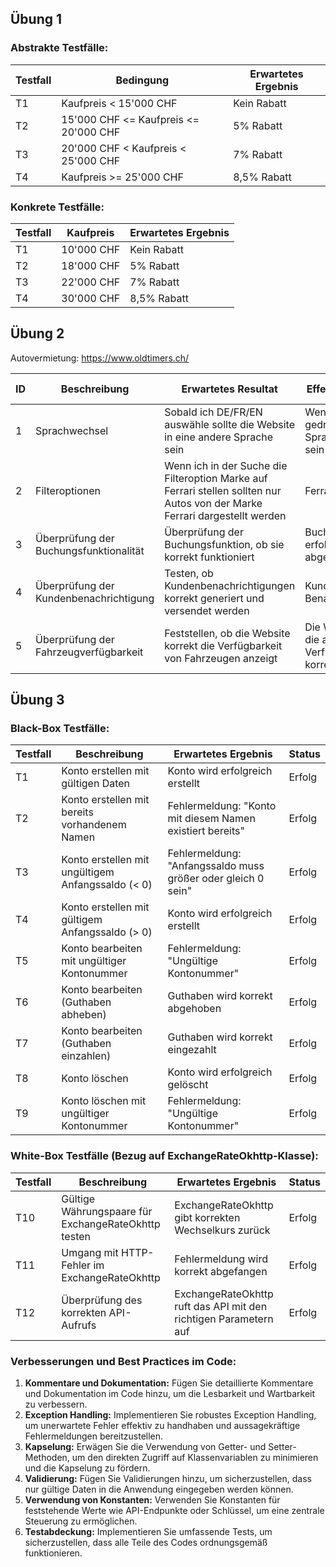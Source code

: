 ## Übung 1

### Abstrakte Testfälle:

| Testfall | Bedingung                             | Erwartetes Ergebnis |
| -------- | ------------------------------------- | ------------------- |
| T1       | Kaufpreis < 15'000 CHF                | Kein Rabatt         |
| T2       | 15'000 CHF <= Kaufpreis <= 20'000 CHF | 5% Rabatt           |
| T3       | 20'000 CHF < Kaufpreis < 25'000 CHF   | 7% Rabatt           |
| T4       | Kaufpreis >= 25'000 CHF               | 8,5% Rabatt         |

### Konkrete Testfälle:

| Testfall | Kaufpreis  | Erwartetes Ergebnis |
| -------- | ---------- | ------------------- |
| T1       | 10'000 CHF | Kein Rabatt         |
| T2       | 18'000 CHF | 5% Rabatt           |
| T3       | 22'000 CHF | 7% Rabatt           |
| T4       | 30'000 CHF | 8,5% Rabatt         |

## Übung 2

Autovermietung: https://www.oldtimers.ch/

| ID  | Beschreibung                          | Erwartetes Resultat | Effektives Resultat | Status | Mögliche Ursache |
| --- | ------------------------------------- | ------------------- | ------------------- | ------ | ---------------- |
| 1   | Sprachwechsel  | Sobald ich DE/FR/EN auswähle sollte die Website in eine andere Sprache sein | Wenn auf DE gedrückt sollte die Sprache deutsch sein | Erfolg   | - |
| 2   | Filteroptionen | Wenn ich in der Suche die Filteroption Marke auf Ferrari stellen sollten nur Autos von der Marke Ferrari dargestellt werden | Ferraris | Erfolg | - |        
| 3   | Überprüfung der Buchungsfunktionalität        | Überprüfung der Buchungsfunktion, ob sie korrekt funktioniert | Buchung wird erfolgreich abgeschlossen | Erfolg | - |
| 4   | Überprüfung der Kundenbenachrichtigung         | Testen, ob Kundenbenachrichtigungen korrekt generiert und versendet werden | Kunden erhalten die Benachrichtigungen | Erfolg | - |
| 5   | Überprüfung der Fahrzeugverfügbarkeit         | Feststellen, ob die Website korrekt die Verfügbarkeit von Fahrzeugen anzeigt | Die Website zeigt die aktuelle Verfügbarkeit korrekt an | Erfolg | - |

## Übung 3
### Black-Box Testfälle:

| Testfall | Beschreibung                                               | Erwartetes Ergebnis                            | Status  |
|----------|------------------------------------------------------------|--------------------------------------------------|---------|
| T1       | Konto erstellen mit gültigen Daten                        | Konto wird erfolgreich erstellt                | Erfolg  |
| T2       | Konto erstellen mit bereits vorhandenem Namen             | Fehlermeldung: "Konto mit diesem Namen existiert bereits" | Erfolg  |
| T3       | Konto erstellen mit ungültigem Anfangssaldo (< 0)        | Fehlermeldung: "Anfangssaldo muss größer oder gleich 0 sein" | Erfolg  |
| T4       | Konto erstellen mit gültigem Anfangssaldo (> 0)          | Konto wird erfolgreich erstellt                | Erfolg  |
| T5       | Konto bearbeiten mit ungültiger Kontonummer              | Fehlermeldung: "Ungültige Kontonummer"          | Erfolg  |
| T6       | Konto bearbeiten (Guthaben abheben)                      | Guthaben wird korrekt abgehoben                | Erfolg  |
| T7       | Konto bearbeiten (Guthaben einzahlen)                    | Guthaben wird korrekt eingezahlt               | Erfolg  |
| T8       | Konto löschen                                             | Konto wird erfolgreich gelöscht               | Erfolg  |
| T9       | Konto löschen mit ungültiger Kontonummer                 | Fehlermeldung: "Ungültige Kontonummer"          | Erfolg  |

### White-Box Testfälle (Bezug auf ExchangeRateOkhttp-Klasse):

| Testfall | Beschreibung                                        | Erwartetes Ergebnis                   | Status  |
|----------|-----------------------------------------------------|----------------------------------------|---------|
| T10      | Gültige Währungspaare für ExchangeRateOkhttp testen | ExchangeRateOkhttp gibt korrekten Wechselkurs zurück | Erfolg  |
| T11      | Umgang mit HTTP-Fehler im ExchangeRateOkhttp       | Fehlermeldung wird korrekt abgefangen  | Erfolg  |
| T12      | Überprüfung des korrekten API-Aufrufs               | ExchangeRateOkhttp ruft das API mit den richtigen Parametern auf | Erfolg  |

### Verbesserungen und Best Practices im Code:
1. **Kommentare und Dokumentation:** Fügen Sie detaillierte Kommentare und Dokumentation im Code hinzu, um die Lesbarkeit und Wartbarkeit zu verbessern.
2. **Exception Handling:** Implementieren Sie robustes Exception Handling, um unerwartete Fehler effektiv zu handhaben und aussagekräftige Fehlermeldungen bereitzustellen.
3. **Kapselung:** Erwägen Sie die Verwendung von Getter- und Setter-Methoden, um den direkten Zugriff auf Klassenvariablen zu minimieren und die Kapselung zu fördern.
4. **Validierung:** Fügen Sie Validierungen hinzu, um sicherzustellen, dass nur gültige Daten in die Anwendung eingegeben werden können.
5. **Verwendung von Konstanten:** Verwenden Sie Konstanten für feststehende Werte wie API-Endpunkte oder Schlüssel, um eine zentrale Steuerung zu ermöglichen.
7. **Testabdeckung:** Implementieren Sie umfassende Tests, um sicherzustellen, dass alle Teile des Codes ordnungsgemäß funktionieren.